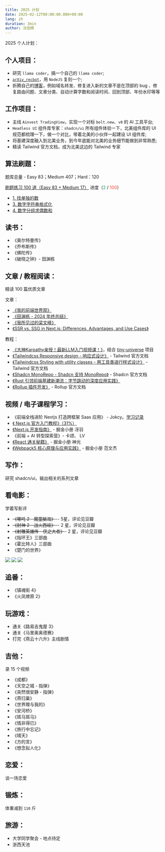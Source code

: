 ```yaml
---
title: 2025 计划
date: 2025-02-12T00:00:00.000+00:00
lang: zh
duration: 3min
author: 沈佳棋
---
```


2025 个人计划：

## 个人项目：

* 研究 `llama coder`，搞一个自己的 `llama coder`;
* [`arXiv_recbot`](https://github.com/yuandong-tian/arXiv_recbot)，用 `NodeJS` 复刻一个;
* 折腾自己的[博客](https://www.oppenheimor.tech/index-zh)，例如域名转发、修复进入新的文章不是在顶部的 bug 、修复路由问题、文章分类、自动计算字数和阅读时间、回到顶部、年份水印等等

## 工作项目：

* 主线 `Ainvest TradingView`，实现一个对标 `bolt.new`、`v0` 的 AI 工具平台;
* `Headless UI` 组件库专家：`shadcn/ui` 所有组件体验一下，北美组件库的 UI 规范都梳理一下，做一个对比，带着北美的小伙伴一起建设 UI 组件库;
* 将基建深度融入到北美业务，到今年底能对北美的业务细节能做到非常熟悉;
* 精读 Tailwind 官方文档，成为北美这边的 Tailwind 专家

## 算法刷题：

题库总量 - Easy 83；Medium 407；Hard：120

[刷题练习 100 道（Easy 83 + Medium 17）](https://juejin.cn/problemset) 进度（<span style="color: #00A36D">2</span> / <span style="color: #FF4A2E">100</span>）

* <span style="color: #00A360">[1. 找单独的数](https://www.marscode.cn/practice/r3kn6oowy22o13?problem_id=7414004855077912620)</span>
* [3. 数字字符串格式化](https://www.marscode.cn/practice/r3kn6oowy22o13?problem_id=7424418560930512940)
* [4. 数字分组求偶数和](https://www.marscode.cn/practice/r3kn6oowy22o13?problem_id=7414004855076077612)

## 读书：

* 《奥尔特曼传》
* 《乔布斯传》
* 《佛陀传》
* 《破晓之钟》- 田渊栋

## 文章 / 教程阅读：

精读 100 篇优质文章

文章：

* [《我的前端世界观》](https://juejin.cn/post/7467856554596073498 )
* [《田渊栋 - 2024 年终总结》](https://zhuanlan.zhihu.com/p/15135181332 )
* [《我所见过的梁文峰》](https://mp.weixin.qq.com/s/tv_eN8-bxH_PkqCFu3P-7g)
* [《SSR vs. SSG in Next.js: Differences, Advantages, and Use Cases》](https://strapi.io/blog/ssr-vs-ssg-in-nextjs-differences-advantages-and-use-cases)

教程：
* [《大神Karpathy亲授！最新LLM入门视频课！》](https://mp.weixin.qq.com/s/qw4CNN4z4-T_HUcezdkU0A)，结合 [tiny-universe](https://github.com/datawhalechina/tiny-universe) 项目
* [《Tailwindcss Responsive design - 响应式设计》](https://tailwindcss.com/docs/responsive-design) - Tailwind 官方文档
* [《Tailwindcss Styling with utility classes - 用工具类进行样式设计》](https://tailwindcss.com/docs/styling-with-utility-classes ) - Tailwind 官方文档
* [《Shadcn MonoRepo - Shadcn 支持 MonoRepo》](https://ui.shadcn.com/docs/monorepo ) - Shadcn 官方文档
* [《Rust 引领前端基建新潮流：字节跳动的深度应用实践》](https://juejin.cn/post/7410352164978196531)
* [《Rollup 插件开发》](https://rollupjs.org/plugin-development/) - Rollup 官方文档

## 视频 / 电子课程学习：

* 《前端全栈进阶 Nextjs 打造跨框架 Saas 应用》 - Jokcy。[学习记录](https://omniscient-wildflower-699.notion.site/NextJS-course-15650dc108918095b35dc5013a5cfa7c?pvs=4)
* [《 Next.js 官方入门教程》（31%）](https://nextjs.org/learn:https://github.com/oppenheimor/nextjs-book-practice )
* [《Next.js 开发指南》](https://juejin.cn/book/7307859898316881957) - 掘金小册 冴羽
* 《前端 + AI 转型探索营》- 卡颂、 LV
* [《React 通关秘籍》](https://juejin.cn/book/7294082310658326565) - 掘金小册 神光
* [《Webpack5 核心原理与应用实践》](https://juejin.cn/book/7115598540721618944) - 掘金小册 范文杰

## 写作：

研究 shadcn/ui，输出相关的系列文章

## 看电影：

学着写影评

* ~~《哪吒 2 - 魔童脑海》~~-- 5星，评论见豆瓣
* ~~《封神 2 - 战火西岐》~~-- 2 星，评论见豆瓣
* ~~《射雕英雄传 - 侠之大者》~~- 2 星，评论见豆瓣
* 《指环王》三部曲
* 《霍比特人》三部曲
* 《楚门的世界》

<div class="grid grid-cols-2 gap-2 sm:grid-cols-3">
  <img class="h-56 object-cover" src="/public/2025_plan/p2916323291.png" />
  <img class="h-56 object-cover" src="/public/2025_plan/p2917559392.png" />
  <img class="h-56 object-cover" src="/public/2025_plan/p2917502509.png" />
</div>

## 追番：

* 《镇魂街 4》
* 《火凤燎原 2》

## 玩游戏：

* 通关《路易吉鬼屋 3》
* 通关《马里奥奥德赛》
* 打完《燕云十六升》主线剧情

## 吉他：

录 15 个视频

* 《成都》
* 《天空之城 - 指弹》
* 《突然很安静 - 指弹》
* 《燕归巢》
* 《世界赠与我的》
* 《安河桥》
* 《斑马斑马》
* 《情非得已》
* 《旅行中忘记》
* 《晴天》
* 《方的言》
* 《想念拟人化》

## 恋爱：

谈一场恋爱

## 锻炼：

体重减到 `110` 斤

## 旅游：

* 大学同学聚会 - 地点待定
* 浙西天池
